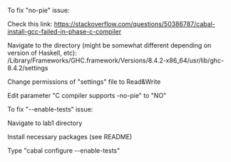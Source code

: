 
To fix "no-pie" issue:

Check this link: https://stackoverflow.com/questions/50386787/cabal-install-gcc-failed-in-phase-c-compiler

Navigate to the directory (might be somewhat different depending on version of Haskell, etc): /Library/Frameworks/GHC.framework/Versions/8.4.2-x86_64/usr/lib/ghc-8.4.2/settings

Change permissions of "settings" file to Read&Write

Edit parameter "C compiler supports -no-pie" to "NO"

To fix "--enable-tests" issue:

Navigate to lab1 directory

Install necessary packages (see README)

Type "cabal configure --enable-tests"
